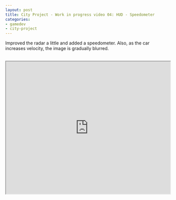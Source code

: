```yaml
---
layout: post
title: City Project - Work in progress video 04: HUD - Speedometer
categories:
- gamedev
- city-project
---
```


Improved the radar a little and added a speedometer. Also, as the car increases velocity, the image is gradually blurred.<br /><br /><div style="text-align: center;"><iframe height="420" src="http://www.youtube.com/embed/xupeqCVO_n0" width="520"></iframe><br /></div>